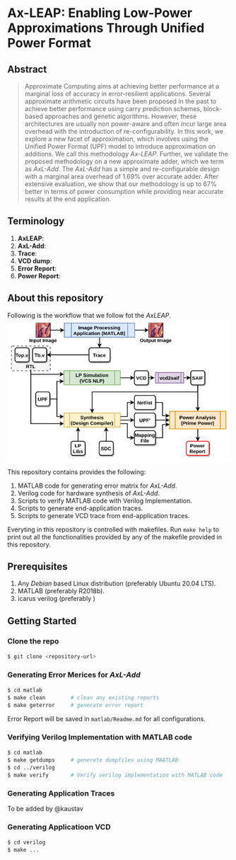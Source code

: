 # Ax-LEAP: Enabling Low-Power Approximations Through Unified Power Format

## Abstract
> Approximate Computing aims at achieving better performance at a marginal loss of accuracy in error-resilient applications. Several approximate arithmetic circuits have been proposed in the past to achieve better performance using carry prediction schemes, block-based approaches and genetic algorithms. However, these architectures are usually non power-aware and often incur large area overhead with the introduction of re-configurability. In this work, we explore a new facet of approximation, which involves using the Unified Power Format (UPF) model to introduce approximation on additions. We call this methodology *Ax-LEAP*. Further, we validate the proposed methodology on a new approximate adder, which we term as *AxL-Add*. The *AxL-Add* has a simple and re-configurable design with a marginal area overhead of 1.69% over accurate adder. After extensive evaluation, we show that our methodology is up to 67% better in terms of power consumption while providing near accurate results at the end application.

## Terminology
1. **AxLEAP**: 
2. **AxL-Add**:
3. **Trace**:
4. **VCD dump**:
5. **Error Report**:
6. **Power Report**:


## About this repository
Following is the workflow that we follow fot the *AxLEAP*.
![AxLEAP Flow](img/AxLEAP-Flow.png)

This repository contains provides the following:
1. MATLAB code for generating error matrix for *AxL-Add*.
2. Verilog code for hardware synthesis of *AxL-Add*.
3. Scripts to verify MATLAB code with Verilog Implementation.
4. Scripts to generate end-application traces.
5. Scripts to generate VCD trace from end-application traces.

Everyting in this repository is controlled with makefiles.
Run `make help` to print out all the functionalities provided by any of the makefile provided in this repository.

## Prerequisites
1. Any *Debian* based Linux distribution (preferably Ubuntu 20.04 LTS).
2. MATLAB (preferably R2018b).
3. icarus verilog (preferably )


## Getting Started
### Clone the repo
```bash
$ git clone <repository-url>

```
### Generating Error Merices for *AxL-Add*
```bash
$ cd matlab
$ make clean        # clean any existing reports
$ make geterror     # generate error report
```
Error Report will be saved in `matlab/Readme.md` for all configurations.


### Verifying Verilog Implementation with MATLAB code
```bash
$ cd matlab
$ make getdumps     # generate dumpfiles using MAATLAB
$ cd ../verilog
$ make verify       # Verify verilog implementation with MATLAB code
```


### Generating Application Traces
To be added by @kaustav


### Generating Applicatioon VCD
```bash
$ cd verilog
$ make ...
```